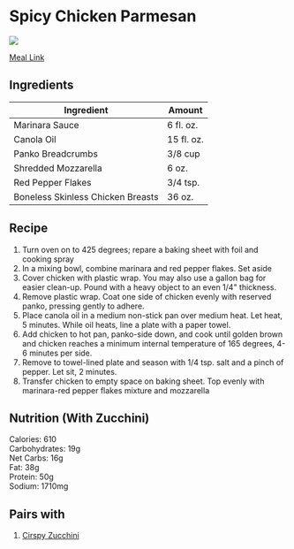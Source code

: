 # Spicy Chicken Parmesan
![](https://homechef.imgix.net/https%3A%2F%2Fasset.homechef.com%2Fuploads%2Fmeal%2Fplated%2F16474%2F322050.001.01SpicyChickenParmesan_Ecomm_1_of_1_.jpg?ixlib=rails-1.1.0&w=600&auto=format&s=9a3edd94e16ddbac686d2b53e6e1a315)

[Meal Link](https://www.homechef.com/meals/spicy-chicken-parmesan)

## Ingredients
| Ingredient | Amount |
---|---
Marinara Sauce | 6 fl. oz.
Canola Oil | 15 fl. oz.
Panko Breadcrumbs | 3/8 cup
Shredded Mozzarella | 6 oz.
Red Pepper Flakes | 3/4 tsp.
Boneless Skinless Chicken Breasts | 36 oz.

## Recipe
1. Turn oven on to 425 degrees; repare a baking sheet with foil and cooking spray
2. In a mixing bowl, combine marinara and red pepper flakes. Set aside
3. Cover chicken with plastic wrap. You may also use a gallon bag for easier clean-up. Pound with a heavy object to an even 1/4" thickness.
4. Remove plastic wrap. Coat one side of chicken evenly with reserved panko, pressing gently to adhere.
5. Place canola oil in a medium non-stick pan over medium heat. Let heat, 5 minutes. While oil heats, line a plate with a paper towel.
6. Add chicken to hot pan, panko-side down, and cook until golden brown and chicken reaches a minimum internal temperature of 165 degrees, 4-6 minutes per side.
7. Remove to towel-lined plate and season with 1/4 tsp. salt and a pinch of pepper. Let sit, 2 minutes.
8. Transfer chicken to empty space on baking sheet. Top evenly with marinara-red pepper flakes mixture and mozzarella

## Nutrition (With Zucchini)
Calories: 610<br>
Carbohydrates: 19g<br>
Net Carbs: 16g<br>
Fat: 38g<br>
Protein: 50g<br>
Sodium: 1710mg<br>

## Pairs with
1. [Cirspy Zucchini](https://github.com/jlrick98/recipes/blob/main/home_chef/sides/crispy%20zucchini.md)
